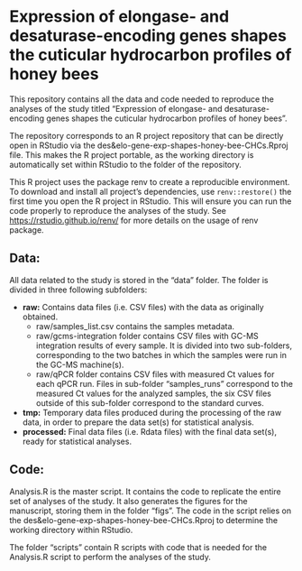 Expression of elongase- and desaturase-encoding genes shapes the
cuticular hydrocarbon profiles of honey bees
================

This repository contains all the data and code needed to reproduce the
analyses of the study titled “Expression of elongase- and
desaturase-encoding genes shapes the cuticular hydrocarbon profiles of
honey bees”.

The repository corresponds to an R project repository that can be
directly open in RStudio via the
des&elo-gene-exp-shapes-honey-bee-CHCs.Rproj file. This makes the R
project portable, as the working directory is automatically set within
RStudio to the folder of the repository.

This R project uses the package renv to create a reproducible
environment. To download and install all project’s dependencies, use
`renv::restore()` the first time you open the R project in RStudio. This
will ensure you can run the code properly to reproduce the analyses of
the study. See <https://rstudio.github.io/renv/> for more details on the
usage of renv package.

## Data:

All data related to the study is stored in the “data” folder. The folder
is divided in three following subfolders:

- **raw:** Contains data files (i.e. CSV files) with the data as
  originally obtained.
  - raw/samples_list.csv contains the samples metadata.
  - raw/gcms-integration folder contains CSV files with GC-MS
    integration results of every sample. It is divided into two
    sub-folders, corresponding to the two batches in which the samples
    were run in the GC-MS machine(s).
  - raw/qPCR folder contains CSV files with measured Ct values for each
    qPCR run. Files in sub-folder “samples_runs” correspond to the
    measured Ct values for the analyzed samples, the six CSV files
    outside of this sub-folder correspond to the standard curves.
- **tmp:** Temporary data files produced during the processing of the
  raw data, in order to prepare the data set(s) for statistical
  analysis.
- **processed:** Final data files (i.e. Rdata files) with the final data
  set(s), ready for statistical analyses.

## Code:

Analysis.R is the master script. It contains the code to replicate the
entire set of analyses of the study. It also generates the figures for
the manuscript, storing them in the folder “figs”. The code in the
script relies on the des&elo-gene-exp-shapes-honey-bee-CHCs.Rproj to
determine the working directory within RStudio.

The folder “scripts” contain R scripts with code that is needed for the
Analysis.R script to perform the analyses of the study.
